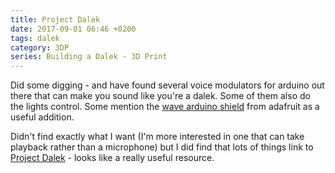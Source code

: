 ```yaml
---
title: Project Dalek
date: 2017-09-01 06:46 +0200
tags: dalek
category: 3DP
series: Building a Dalek - 3D Print
---
```


Did some digging - and have found several voice modulators for arduino out there that can make you sound like you're a dalek. Some of them also do the lights control. Some mention the [wave arduino shield](https://www.adafruit.com/product/94) from adafruit as a useful addition.

Didn't find exactly what I want (I'm more interested in one that can take playback rather than a microphone) but I did find that lots of things link to [Project Dalek](http://www.projectdalek.com/) - looks like a really useful resource.
